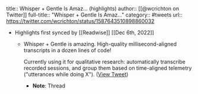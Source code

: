 title:: Whisper + Gentle Is Amaz... (highlights)
author:: [[@wcrichton on Twitter]]
full-title:: "Whisper + Gentle Is Amaz..."
category:: #tweets
url:: https://twitter.com/wcrichton/status/1587643510898860032

- Highlights first synced by [[Readwise]] [[Dec 6th, 2022]]
	- Whisper + Gentle is amazing. High-quality millisecond-aligned transcripts in a dozen lines of code!
	  
	  Currently using it for qualitative research: automatically transcribe recorded sessions, and group them based on time-aligned telemetry ("utterances while doing X"). ([View Tweet](https://twitter.com/wcrichton/status/1587643510898860032))
		- **Note**: Thread
